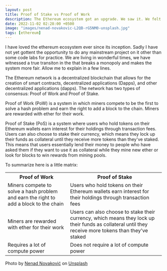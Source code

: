 ```yaml
---
layout: post
title: Proof of Stake vs Proof of Work
description: The Ethereum ecosystem got an upgrade. We saw it. We felt it. But what is it?
date: 2022-11-02 02:28:00 +0500
image: "images/nenad-novakovic-L2QB-rG5NM0-unsplash.jpg"
tags: [ethereum]
---
```

I have loved the ethereum ecosystem ever since its inception. Sadly I have not yet gottent the opportunity to do any mainstream project on it other than some code labs for practice. We are living in wonderful times, we have witnessed a true transiton in the that breaks a monopoly and makes the system more fair. Allow me to explain in a few lines.

The Ethereum network is a decentralized blockchain that allows for the creation of smart contracts, decentralized applications (Dapps), and other decentralized applications (dapps). The network has two types of consensus: Proof of Work and Proof of Stake.

Proof of Work (PoW) is a system in which miners compete to be the first to solve a hash problem and earn the right to add a block to the chain. Miners are rewarded with ether for their work.

Proof of Stake (PoS) is a system where users who hold tokens on their Ethereum wallets earn interest for their holdings through transaction fees. Users can also choose to stake their currency, which means they lock up their funds as collateral until they receive more tokens than they've staked. This means that users essentially lend their money to people who have asked them if they want to use it as collateral while they mine new ether or look for blocks to win rewards from mining pools.

To summarize here is a little matrix:

<div class="table-container">
    <table>
        <tr>
            <th>Proof of Work</th>
            <th>Proof of Stake</th>
        </tr>
        <tr>
            <td>Miners compete to solve a hash problem and earn the right to add a block to the chain</td>
            <td>Users who hold tokens on their Ethereum wallets earn interest for their holdings through transaction fees</td>
        </tr>
        <tr>
            <td>Miners are rewarded with ether for their work</td>
            <td>Users can also choose to stake their currency, which means they lock up their funds as collateral until they receive more tokens than they've staked</td>
        </tr>
        <tr>
            <td>Requires a lot of compute power</td>
            <td>Does not require a lot of compute power</td>
        </tr>
    </table>
</div>

Photo by <a href="https://unsplash.com/@dvlden?utm_source=unsplash&utm_medium=referral&utm_content=creditCopyText">Nenad Novaković</a> on <a href="https://unsplash.com/s/photos/ethereum?utm_source=unsplash&utm_medium=referral&utm_content=creditCopyText">Unsplash</a>
  